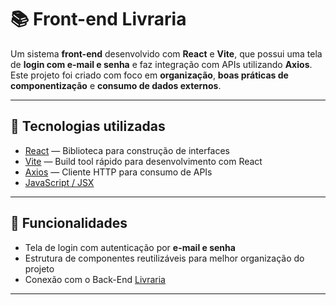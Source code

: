 # 📚 Front-end Livraria

Um sistema **front-end** desenvolvido com **React** e **Vite**, que possui uma tela de **login com e-mail e senha** e faz integração com APIs utilizando **Axios**.  
Este projeto foi criado com foco em **organização**, **boas práticas de componentização** e **consumo de dados externos**.

---

## 🚀 Tecnologias utilizadas
- [React](https://reactjs.org/) — Biblioteca para construção de interfaces  
- [Vite](https://vitejs.dev/) — Build tool rápido para desenvolvimento com React  
- [Axios](https://axios-http.com/) — Cliente HTTP para consumo de APIs  
- [JavaScript / JSX](https://developer.mozilla.org/pt-BR/docs/Web/JavaScript)  

---

## 📌 Funcionalidades
- Tela de login com autenticação por **e-mail e senha**   
- Estrutura de componentes reutilizáveis para melhor organização do projeto
- Conexão com o Back-End [Livraria](https://github.com/Giovana-bit/projetoLivraria)

---
